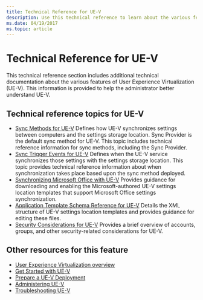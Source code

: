 ```yaml
---
title: Technical Reference for UE-V
description: Use this technical reference to learn about the various features of User Experience Virtualization (UE-V).
ms.date: 04/19/2017
ms.topic: article
---
```


# Technical Reference for UE-V

This technical reference section includes additional technical documentation about the various features of User Experience Virtualization (UE-V). This information is provided to help the administrator better understand UE-V.

## Technical reference topics for UE-V

- [Sync Methods for UE-V](uev-sync-methods.md)
    Defines how UE-V synchronizes settings between computers and the settings storage location. Sync Provider is the default sync method for UE-V. This topic includes technical reference information for sync methods, including the Sync Provider.
- [Sync Trigger Events for UE-V](uev-sync-trigger-events.md)
    Defines when the UE-V service synchronizes those settings with the settings storage location. This topic provides technical reference information about when synchronization takes place based upon the sync method deployed.
- [Synchronizing Microsoft Office with UE-V](uev-synchronizing-microsoft-office-with-uev.md)
    Provides guidance for downloading and enabling the Microsoft-authored UE-V settings location templates that support Microsoft Office settings synchronization.
- [Application Template Schema Reference for UE-V](uev-application-template-schema-reference.md)
    Details the XML structure of UE-V settings location templates and provides guidance for editing these files.
- [Security Considerations for UE-V](uev-security-considerations.md)
    Provides a brief overview of accounts, groups, and other security-related considerations for UE-V.

## Other resources for this feature

- [User Experience Virtualization overview](uev-for-windows.md)
- [Get Started with UE-V](uev-getting-started.md)
- [Prepare a UE-V Deployment](uev-prepare-for-deployment.md)
- [Administering UE-V](uev-administering-uev.md)
- [Troubleshooting UE-V](uev-troubleshooting.md)
